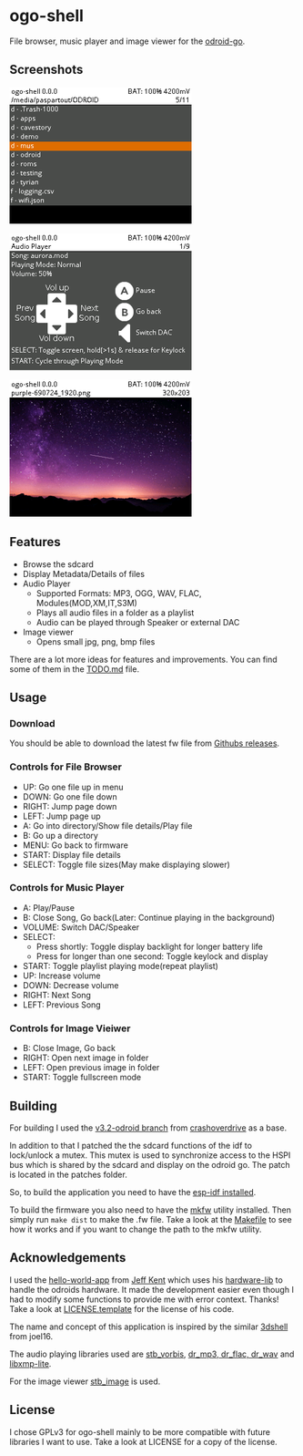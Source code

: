 ogo-shell
=========

File browser, music player and image viewer for the [odroid-go].

Screenshots
-----------

![File Browser](media/shot_fm.png)

![Media Player](media/shot_player.png)

![Image Vieiwer](media/shot_viewer.png)

Features
--------

- Browse the sdcard
- Display Metadata/Details of files
- Audio Player
	- Supported Formats: MP3, OGG, WAV, FLAC, Modules(MOD,XM,IT,S3M)
	- Plays all audio files in a folder as a playlist
	- Audio can be played through Speaker or external DAC
- Image viewer
	- Opens small jpg, png, bmp files

There are a lot more ideas for features and improvements.
You can find some of them in the [TODO.md](https://github.com/Paspartout/ogo-shell/blob/master/TODO.md) file.

Usage
-----

### Download

You should be able to download the latest fw file from [Githubs releases][releases].

### Controls for File Browser

- UP: Go one file up in menu
- DOWN: Go one file down
- RIGHT: Jump page down
- LEFT: Jump page up
- A: Go into directory/Show file details/Play file
- B: Go up a directory
- MENU: Go back to firmware
- START: Display file details
- SELECT: Toggle file sizes(May make displaying slower)

### Controls for Music Player

- A: Play/Pause
- B: Close Song, Go back(Later: Continue playing in the background)
- VOLUME: Switch DAC/Speaker
- SELECT:
	- Press shortly: Toggle display backlight for longer battery life
	- Press for longer than one second: Toggle keylock and display
- START: Toggle playlist playing mode(repeat playlist)
- UP: Increase volume
- DOWN: Decrease volume
- RIGHT: Next Song
- LEFT: Previous Song

### Controls for Image Vieiwer

- B: Close Image, Go back
- RIGHT: Open next image in folder
- LEFT: Open previous image in folder
- START: Toggle fullscreen mode

Building
--------

For building I used the [v3.2-odroid branch][esp-idf-fork] from [crashoverdrive] as a base.

In addition to that I patched the the sdcard functions of the idf to lock/unlock
a mutex. This mutex is used to synchronize access to the HSPI bus which is shared
by the sdcard and display on the odroid go. The patch is located in the patches folder.

So, to build the application you need to have the [esp-idf installed][esp-idf-setup].

To build the firmware you also need to have the [mkfw] utility installed.
Then simply run `make dist` to make the .fw file.
Take a look at the [Makefile](Makefile) to see how it works and if you want
to change the path to the mkfw utility.

Acknowledgements
----------------

I used the [hello-world-app] from [Jeff Kent] which uses his [hardware-lib]
to handle the odroids hardware. It made the development easier even though
I had to modify some functions to provide me with error context. Thanks!
Take a look at [LICENSE.template](LICENSE.template) for the license of his code.

The name and concept of this application is inspired by the similar [3dshell] from joel16.

The audio playing libraries used are [stb_vorbis][stb], [dr_mp3, dr_flac, dr_wav][drlibs] and [libxmp-lite].

For the image viewer [stb_image][stb] is used.

License
-------

I chose GPLv3 for ogo-shell mainly to be more compatible with future libraries I want to use.
Take a look at LICENSE for a copy of the license.

[Jeff Kent]: https://github.com/jkent
[odroid-go]: https://wiki.odroid.com/odroid_go/odroid_go
[hello-world-app]: https://github.com/jkent/odroid-go-hello-world-app
[hardware-lib]: https://github.com/jkent/odroid-go-hardware-lib
[esp-idf-fork]: https://github.com/OtherCrashOverride/esp-idf/commits/release/v3.2-odroid 
[crashoverdrive]: https://github.com/OtherCrashOverride
[esp-idf-setup]: https://docs.espressif.com/projects/esp-idf/en/latest/get-started/index.html
[mkfw]: https://github.com/OtherCrashOverride/odroid-go-firmware/tree/master/tools/mkfw
[releases]: https://github.com/Paspartout/ogo-shell/releases
[stb]: https://github.com/nothings/stb 
[drlibs]: https://github.com/mackron/dr_libs 
[libxmp-lite]: https://github.com/cmatsuoka/libxmp/tree/master/lite
[3dshell]: https://github.com/joel16/3DShell
